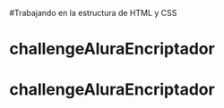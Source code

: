 #Trabajando en la estructura de HTML y CSS

# challengeAluraEncriptador

# challengeAluraEncriptador
